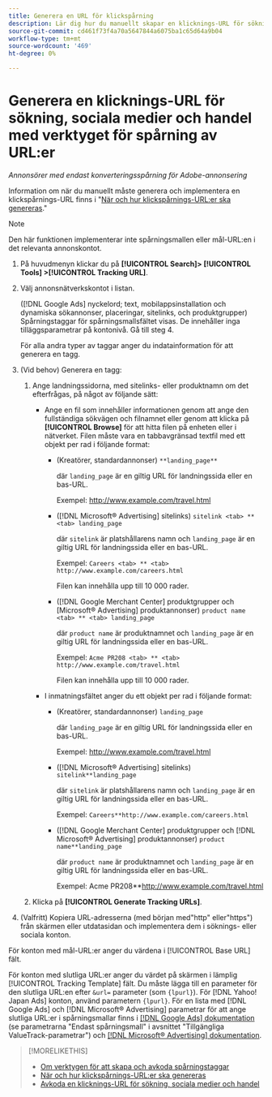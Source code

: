 ```yaml
---
title: Generera en URL för klickspårning
description: Lär dig hur du manuellt skapar en klicknings-URL för sökning, sociala medier och handel.
source-git-commit: cd461f73f4a70a5647844a6075ba1c65d64a9b04
workflow-type: tm+mt
source-wordcount: '469'
ht-degree: 0%

---
```


# Generera en klicknings-URL för sökning, sociala medier och handel med verktyget för spårning av URL:er

*Annonsörer med endast konverteringsspårning för Adobe-annonsering*

Information om när du manuellt måste generera och implementera en klickspårnings-URL finns i &quot;[När och hur klickspårnings-URL:er ska genereras](/help/search-social-commerce/tracking/click-tracking-ways-to-generate.md).&quot;

>[!NOTE]
>
>Den här funktionen implementerar inte spårningsmallen eller mål-URL:en i det relevanta annonskontot.

1. På huvudmenyn klickar du på **[!UICONTROL Search]> [!UICONTROL Tools] >[!UICONTROL Tracking URL]**.

1. Välj annonsnätverkskontot i listan.

   ([!DNL Google Ads] nyckelord; text, mobilappsinstallation och dynamiska sökannonser, placeringar, sitelinks, och produktgrupper) Spårningstaggar för spårningsmallsfältet visas. De innehåller inga tilläggsparametrar på kontonivå. Gå till steg 4.

   För alla andra typer av taggar anger du indatainformation för att generera en tagg.

1. (Vid behov) Generera en tagg:

   1. Ange landningssidorna, med sitelinks- eller produktnamn om det efterfrågas, på något av följande sätt:

      * Ange en fil som innehåller informationen genom att ange den fullständiga sökvägen och filnamnet eller genom att klicka på **[!UICONTROL Browse]** för att hitta filen på enheten eller i nätverket. Filen måste vara en tabbavgränsad textfil med ett objekt per rad i följande format:

         * (Kreatörer, standardannonser) `**landing_page**`

            där `landing_page` är en giltig URL för landningssida eller en bas-URL.

            Exempel: http://www.example.com/travel.html

         * ([!DNL Microsoft® Advertising] sitelinks) `sitelink <tab> ** <tab> landing_page`

            där `sitelink` är platshållarens namn och `landing_page` är en giltig URL för landningssida eller en bas-URL.

            Exempel: `Careers <tab> ** <tab> http://www.example.com/careers.html`

            Filen kan innehålla upp till 10 000 rader.

         * ([!DNL Google Merchant Center] produktgrupper och [Microsoft® Advertising] produktannonser) `product name <tab> ** <tab> landing_page`

            där `product name` är produktnamnet och `landing_page` är en giltig URL för landningssida eller en bas-URL.

            Exempel: `Acme PR208 <tab> ** <tab> http://www.example.com/travel.html`

            Filen kan innehålla upp till 10 000 rader.
      * I inmatningsfältet anger du ett objekt per rad i följande format:

         * (Kreatörer, standardannonser) `landing_page`

            där `landing_page` är en giltig URL för landningssida eller en bas-URL.

            Exempel: http://www.example.com/travel.html

         * ([!DNL Microsoft® Advertising] sitelinks) `sitelink**landing_page`

            där `sitelink` är platshållarens namn och `landing_page` är en giltig URL för landningssida eller en bas-URL.

            Exempel: `Careers**http://www.example.com/careers.html`

         * ([!DNL Google Merchant Center] produktgrupper och [!DNL Microsoft® Advertising] produktannonser) `product name**landing_page`

            där `product name` är produktnamnet och `landing_page` är en giltig URL för landningssida eller en bas-URL.

            Exempel: Acme PR208**http://www.example.com/travel.html
   1. Klicka på **[!UICONTROL Generate Tracking URLs]**.



1. (Valfritt) Kopiera URL-adresserna (med början med&quot;http&quot; eller&quot;https&quot;) från skärmen eller utdatasidan och implementera dem i söknings- eller sociala konton.

För konton med mål-URL:er anger du värdena i [!UICONTROL Base URL] fält.

För konton med slutliga URL:er anger du värdet på skärmen i lämplig [!UICONTROL Tracking Template] fält. Du måste lägga till en parameter för den slutliga URL:en efter `&url=` parameter (som `{lpurl}`). För [!DNL Yahoo! Japan Ads] konton, använd parametern `{lpurl}`. För en lista med [!DNL Google Ads] och [!DNL Microsoft® Advertising] parametrar för att ange slutliga URL:er i spårningsmallar finns i [[!DNL Google Ads] dokumentation](https://support.google.com/google-ads/answer/6305348) (se parametrarna &quot;Endast spårningsmall&quot; i avsnittet &quot;Tillgängliga ValueTrack-parametrar&quot;) och [[!DNL Microsoft® Advertising] dokumentation](https://help.ads.microsoft.com/#apex/3/en/56799/2).

>[!MORELIKETHIS]
>
>* [Om verktygen för att skapa och avkoda spårningstaggar](tracking-tools-about.md)
>* [När och hur klickspårnings-URL:er ska genereras](/help/search-social-commerce/tracking/click-tracking-ways-to-generate.md)
>* [Avkoda en klicknings-URL för sökning, sociala medier och handel](click-tracking-url-decode.md)

